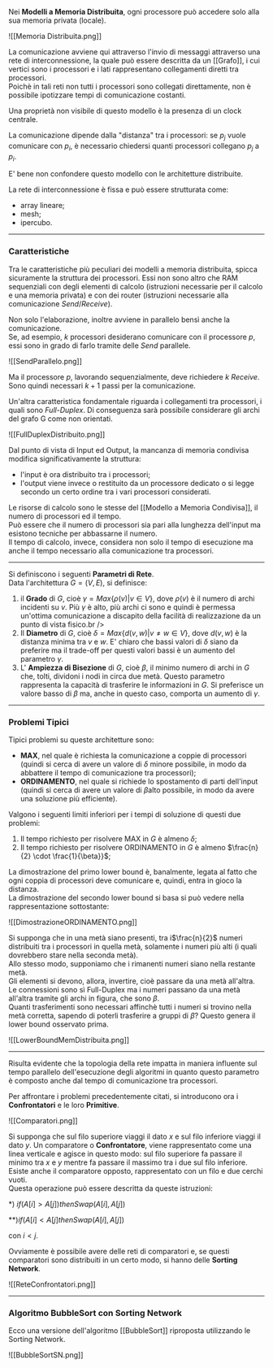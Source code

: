 Nei **Modelli a Memoria Distribuita**, ogni processore può accedere solo alla sua memoria privata (locale).

![[Memoria Distribuita.png]]

La comunicazione avviene qui attraverso l'invio di messaggi attraverso una rete di interconnessione, la quale può essere descritta da un [[Grafo]], i cui vertici sono i processori e i lati rappresentano collegamenti diretti tra processori.<br />
Poichè in tali reti non tutti i processori sono collegati direttamente, non è possibile ipotizzare tempi di comunicazione costanti.

Una proprietà non visibile di questo modello è la presenza di un clock centrale.

La comunicazione dipende dalla "distanza" tra i processori: se $p_{j}$ vuole comunicare con $p_{i}$, è necessario chiedersi quanti processori collegano $p_{j}$ a $p_{i}$.

E' bene non confondere questo modello con le architetture distribuite.

La rete di interconnessione è fissa e può essere strutturata come:
- array lineare;
- mesh;
- ipercubo.

--------------------------------------------------------------

### Caratteristiche ###

Tra le caratteristiche più peculiari dei modelli a memoria distribuita, spicca sicuramente la struttura dei processori. Essi non sono altro che RAM sequenziali con degli elementi di calcolo (istruzioni necessarie per il calcolo e una memoria privata) e con dei router (istruzioni necessarie alla comunicazione _Send_/_Receive_).<br />

Non solo l'elaborazione, inoltre avviene in parallelo bensì anche la comunicazione.<br />
Se, ad esempio, $k$ processori desiderano comunicare con il processore $p$, essi sono in grado di farlo tramite delle _Send_ parallele.<br />

![[SendParallelo.png]]

Ma il processore $p$, lavorando sequenzialmente, deve richiedere $k$ _Receive_. Sono quindi necessari $k+1$ passi per la comunicazione.<br />

Un'altra caratteristica fondamentale riguarda i collegamenti tra processori, i quali sono _Full-Duplex_. Di conseguenza sarà possibile considerare gli archi del grafo G come non orientati.<br />

![[FullDuplexDistribuito.png]]

Dal punto di vista di Input ed Output, la mancanza di memoria condivisa modifica significativamente la struttura:
- l'input è ora distribuito tra i processori;
- l'output viene invece o restituito da un processore dedicato o si legge secondo un certo ordine tra i vari processori considerati.

Le risorse di calcolo sono le stesse del [[Modello a Memoria Condivisa]], il numero di processori ed il tempo.<br />
Può essere che il numero di processori sia pari alla lunghezza dell'input ma esistono tecniche per abbassarne il numero.<br />
Il tempo di calcolo, invece, considera non solo il tempo di esecuzione ma anche il tempo necessario alla comunicazione tra processori.<br />

--------------------------------------------------------------

Si definiscono i seguenti **Parametri di Rete**.<br />
Data l'architettura $G = (V, E)$, si definisce:
1) il **Grado** di $G$, cioè $\gamma = Max\Big\{\rho(v) | v \in V \Big\}$, dove $\rho(v)$ è il numero di archi incidenti su $v$. Più $\gamma$ è alto, più archi ci sono e quindi è permessa un'ottima comunicazione a discapito della facilità di realizzazione da un punto di vista fisico.br />
2) Il **Diametro** di $G$, cioè $\delta = Max\Big\{d(v, w) | v \neq w \in V \Big\}$, dove $d(v, w)$ è la distanza minima tra $v$ e $w$. E' chiaro che bassi valori di $\delta$ siano da preferire ma il trade-off per questi valori bassi è un aumento del parametro $\gamma$.
3) L' **Ampiezza di Bisezione** di $G$, cioè $\beta$, il minimo numero di archi in $G$ che, tolti, dividoni i nodi in circa due metà. Questo parametro rappresenta la capacità di trasferire le informazioni in $G$. Si preferisce un valore basso di $\beta$ ma, anche in questo caso, comporta un aumento di $\gamma$.

--------------------------------------------------------------

### Problemi Tipici ###

Tipici problemi su queste architetture sono:
- **MAX**, nel quale è richiesta la comunicazione a coppie di processori (quindi si cerca di avere un valore di $\delta$ minore possibile, in modo da abbattere il tempo di comunicazione tra processori);
- **ORDINAMENTO**, nel quale si richiede lo spostamento di parti dell'input (quindi si cerca di avere un valore di $\beta$alto possibile, in modo da avere una soluzione più efficiente).

Valgono i seguenti limiti inferiori per i tempi di soluzione di questi due problemi:
1) Il tempo richiesto per risolvere MAX in $G$ è almeno $\delta$;
2) Il tempo richiesto per risolvere ORDINAMENTO in $G$ è almeno $\frac{n}{2} \cdot \frac{1}{\beta}}$;

La dimostrazione del primo lower bound è, banalmente, legata al fatto che ogni coppia di processori deve comunicare e, quindi, entra in gioco la distanza.<br />
La dimostrazione del secondo lower bound si basa si può vedere nella rappresentazione sottostante:

![[DimostrazioneORDINAMENTO.png]]

Si supponga che in una metà siano presenti, tra i$\frac{n}{2}$ numeri distribuiti tra i processori in quella metà, solamente i numeri più alti (i quali dovrebbero stare nella seconda metà).<br />
Allo stesso modo, supponiamo che i rimanenti numeri siano nella restante metà.<br />
Gli elementi si devono, allora, invertire, cioè passare da una metà all'altra.<br />
Le connessioni sono sì Full-Duplex ma i numeri passano da una metà all'altra tramite gli archi in figura, che sono $\beta$.<br />
Quanti trasferimenti sono necessari affinchè tutti i numeri si trovino nella metà corretta, sapendo di poterli trasferire a gruppi di $\beta$?
Questo genera il lower bound osservato prima.<br />

![[LowerBoundMemDistribuita.png]]

--------------------------------------------------------------

Risulta evidente che la topologia della rete impatta in maniera influente sul tempo parallelo dell'esecuzione degli algoritmi in quanto questo parametro è composto anche dal tempo di comunicazione tra processori.<br />

Per affrontare i problemi precedentemente citati, si introducono ora i **Confrontatori** e le loro **Primitive**.

![[Comparatori.png]]

Si supponga che sul filo superiore viaggi il dato $x$ e sul filo inferiore viaggi il dato $y$. Un comparatore o **Confrontatore**, viene rappresentato come una linea verticale e agisce in questo modo: sul filo superiore fa passare il minimo tra $x$ e $y$ mentre fa passare il massimo tra i due sul filo inferiore.<br />
Esiste anche il comparatore opposto, rappresentato con un filo e due cerchi vuoti.<br />
Questa operazione può essere descritta da queste istruzioni:<br />

*) $if(A[i]>A[j]) then Swap(A[i], A[j])$<br />

\*\*)$if(A[i]<A[j] then Swap(A[i], A[j])$<br />

con $i<j$.<br />

Ovviamente è possibile avere delle reti di comparatori e, se questi comparatori sono distribuiti in un certo modo, si hanno delle **Sorting Network**.

![[ReteConfrontatori.png]]

--------------------------------------------------------------

### Algoritmo BubbleSort  con Sorting Network ###

Ecco una versione dell'algoritmo [[BubbleSort]] riproposta utilizzando le Sorting Network.

![[BubbleSortSN.png]]

